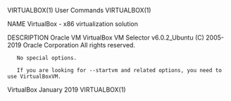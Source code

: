 VIRTUALBOX(1)                                                               User Commands                                                              VIRTUALBOX(1)

NAME
       VirtualBox - x86 virtualization solution

DESCRIPTION
       Oracle VM VirtualBox VM Selector v6.0.2_Ubuntu (C) 2005-2019 Oracle Corporation All rights reserved.

       No special options.

       If you are looking for --startvm and related options, you need to use VirtualBoxVM.

VirtualBox                                                                  January 2019                                                               VIRTUALBOX(1)
